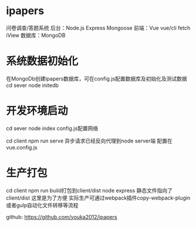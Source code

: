 # ipapers
问卷调查/答题系统
后台：Node.js Express Mongoose
前端：Vue vue/cli fetch iView
数据库：MongoDB

# 系统数据初始化
在MongoDb创建ipapers数据库，可在config.js配置数据库及初始化及测试数据
cd sever
node initedb

# 开发环境启动
cd sever
node index
config.js配置网络

cd client
npm run serve
异步请求已经反向代理到node server端
配置在vue.config.js

# 生产打包
cd client
npm run build打包到client/dist
node express 静态文件指向了client/dist 这里是为了方便 实际生产可通过webpack插件copy-webpack-plugin或者gulp自动化文件转移等流程

github:
https://github.com/youka2012/ipapers
